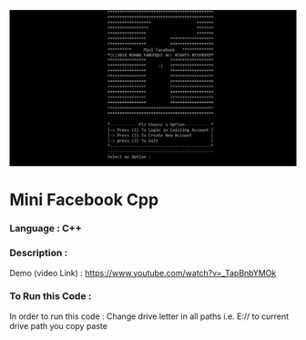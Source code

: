 ![](https://github.com/LOL-32/Mini-Facebook-Cpp/blob/master/Images/screenshot_20180609_084909.png)

# **Mini Facebook Cpp**

### **Language** : C++

### **Description** :

Demo (video Link)  : https://www.youtube.com/watch?v=_TapBnbYMOk

### **To Run this Code** :

In order to run this code : Change drive letter in all paths i.e. E:// to current drive path you copy paste





